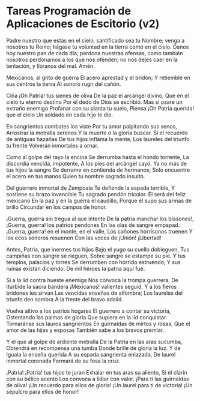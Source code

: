 # Tareas Programación de Aplicaciones de Escitorio (v2)

Padre nuestro que estás en el cielo, 
santificado sea tu Nombre;
venga a nosotros tu Reino;
hágase tu voluntad 
en la tierra como en el cielo.
Danos hoy 
nuestro pan de cada día;
perdona nuestras ofensas,
como también nosotros perdonamos 
a los que nos ofenden;
no nos dejes caer en la tentación,
y líbranos del mal. Amén.



Mexicanos, al grito de guerra
El acero aprestad y el bridón;
Y retiemble en sus centros la tierra
Al sonoro rugir del cañón.

Ciña ¡Oh Patria! tus sienes de oliva
De la paz el arcángel divino,
Que en el cielo tu eterno destino
Por el dedo de Dios se escribió.
Mas si osare un extraño enemigo
Profanar con su planta tu suelo,
Piensa ¡Oh Patria querida! que el cielo
Un soldado en cada hijo te dio.

En sangrientos combates los viste
Por tu amor palpitando sus senos,
Arrostrar la metralla serenos
Y la muerte o la gloria buscar.
Si el recuerdo de antiguas hazañas
De tus hijos inflama la mente,
Los laureles del triunfo tu frente
Volverán inmortales a ornar.

Como al golpe del rayo la encina
Se derrumba hasta el hondo torrente,
La discordia vencida, impotente,
A los pies del arcángel cayó.
Ya no más de tus hijos la sangre
Se derrame en contienda de hermanos;
Solo encuentre el acero en tus manos
Quien tu nombre sagrado insultó.

Del guerrero inmortal de Zempoala
Te defiende la espada terrible,
Y sostiene su brazo invencible
Tu sagrado pendón tricolor.
Él será del feliz mexicano
En la paz y en la guerra el caudillo,
Porque él supo sus armas de brillo
Circundar en los campos de honor.

¡Guerra, guerra sin tregua al que intente
De la patria manchar los blasones!,
¡Guerra, guerra! los patrios pendones
En las olas de sangre empapad.
¡Guerra, guerra! en el monte, en el valle,
Los cañones horrísonos truenen
Y los ecos sonoros resuenen
Con las voces de ¡Unión! ¡Libertad!

Antes, Patria, que inermes tus hijos
Bajo el yugo su cuello dobleguen,
Tus campiñas con sangre se rieguen,
Sobre sangre se estampe su pie.
Y tus templos, palacios y torres
Se derrumben con hórrido estruendo,
Y sus ruinas existan diciendo:
De mil héroes la patria aquí fue.

Si a la lid contra hueste enemiga
Nos convoca la trompa guerrera,
De Iturbide la sacra bandera
¡Mexicanos! valientes seguid.
Y a los fieros bridones les sirvan
Las vencidas enseñas de alfombra;
Los laureles del triunfo den sombra
A la frente del bravo adalid.

Vuelva altivo a los patrios hogares
El guerrero a contar su victoria,
Ostentando las palmas de gloria
Que supiera en la lid conquistar.
Tornaránse sus lauros sangrientos
En guirnaldas de mirtos y rosas,
Que el amor de las hijas y esposas
También sabe a los bravos premiar.

Y el que al golpe de ardiente metralla
De la Patria en las aras sucumba,
Obtendrá en recompensa una tumba
Donde brille de gloria la luz.
Y de Iguala la enseña querida
A su espada sangrienta enlazada,
De laurel inmortal coronada
Formará de su fosa la cruz.

¡Patria! ¡Patria! tus hijos te juran
Exhalar en tus aras su aliento,
Si el clarín con su bélico acento
Los convoca a lidiar con valor.
¡Para ti las guirnaldas de oliva!
¡Un recuerdo para ellos de gloria!
¡Un laurel para ti de victoria!
¡Un sepulcro para ellos de honor!